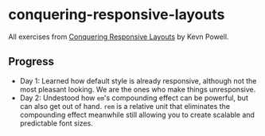 # conquering-responsive-layouts

All exercises from [Conquering Responsive Layouts](https://courses.kevinpowell.co/conquering-responsive-layouts) by Kevn Powell.

## Progress

- Day 1: Learned how default style is already responsive, although not the most pleasant looking. We are the ones who make things unresponsive.
- Day 2: Undestood how `em`'s compounding effect can be powerful, but can also get out of hand. `rem` is a relative unit that eliminates the compounding effect meanwhile still allowing you to create scalable and predictable font sizes.